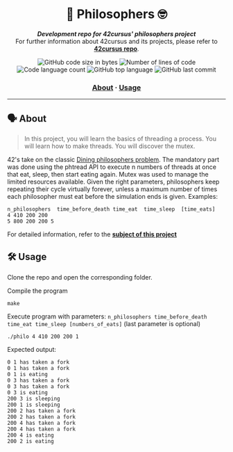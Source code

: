 <h1 align="center">
    🍝 Philosophers 🤓
</h1>

<p align="center">
	<b><i>Development repo for 42cursus' philosophers project</i></b><br>
	For further information about 42cursus and its projects, please refer to <a href="https://github.com/iker-gonzalez/42_cursus"><b>42cursus repo</b></a>.
</p>

<p align="center">
	<img alt="GitHub code size in bytes" src="https://img.shields.io/github/languages/code-size/iker-gonzalez/philosophers?color=blueviolet" />
	<img alt="Number of lines of code" src="https://img.shields.io/tokei/lines/github/iker-gonzalez/philosophers?color=blueviolet" />
	<img alt="Code language count" src="https://img.shields.io/github/languages/count/iker-gonzalez/philosophers?color=blue" />
	<img alt="GitHub top language" src="https://img.shields.io/github/languages/top/iker-gonzalez/philosophers?color=blue" />
	<img alt="GitHub last commit" src="https://img.shields.io/github/last-commit/iker-gonzalez/philosophers?color=brightgreen" />
</p>

<h3 align="center">
	<a href="#%EF%B8%8F-about">About</a>
	<span> · </span>
	<a href="#%EF%B8%8F-usage">Usage</a>
</h3>

---

## 🗣️ About

> In this project, you will learn the basics of threading a process. You will learn how to make threads. You will discover the mutex.


42's take on the classic [Dining philosophers problem](https://en.wikipedia.org/wiki/Dining_philosophers_problem). The mandatory part was done using the phtread API to execute n numbers of threads at once that eat, sleep, then start eating again. Mutex was used to manage the limited resources available.
Given the right parameters, philosophers keep repeating their cycle virtually forever, unless a maximum number of times each philosopher must eat before the simulation ends is given.
Examples:

```
n_philosophers  time_before_death time_eat  time_sleep  [time_eats]
4 410 200 200
5 800 200 200 5
```

For detailed information, refer to the [**subject of this project**](https://github.com/iker-gonzalez/42_cursus/blob/main/_PDFs/en.subject_philosophers.pdf)

 ## 🛠️ Usage

Clone the repo and open the corresponding folder.

Compile the program
```
make
```
Execute program with parameters: `n_philosophers time_before_death time_eat time_sleep [numbers_of_eats]` (last parameter is optional)
```
./philo 4 410 200 200 1
```
Expected output:
```
0 1 has taken a fork
0 1 has taken a fork
0 1 is eating
0 3 has taken a fork
0 3 has taken a fork
0 3 is eating
200 3 is sleeping
200 1 is sleeping
200 2 has taken a fork
200 2 has taken a fork
200 4 has taken a fork
200 4 has taken a fork
200 4 is eating
200 2 is eating
```
